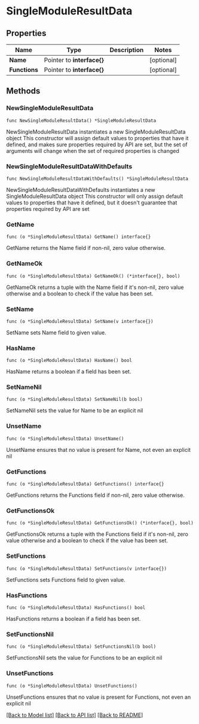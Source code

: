 # SingleModuleResultData

## Properties

Name | Type | Description | Notes
------------ | ------------- | ------------- | -------------
**Name** | Pointer to **interface{}** |  | [optional] 
**Functions** | Pointer to **interface{}** |  | [optional] 

## Methods

### NewSingleModuleResultData

`func NewSingleModuleResultData() *SingleModuleResultData`

NewSingleModuleResultData instantiates a new SingleModuleResultData object
This constructor will assign default values to properties that have it defined,
and makes sure properties required by API are set, but the set of arguments
will change when the set of required properties is changed

### NewSingleModuleResultDataWithDefaults

`func NewSingleModuleResultDataWithDefaults() *SingleModuleResultData`

NewSingleModuleResultDataWithDefaults instantiates a new SingleModuleResultData object
This constructor will only assign default values to properties that have it defined,
but it doesn't guarantee that properties required by API are set

### GetName

`func (o *SingleModuleResultData) GetName() interface{}`

GetName returns the Name field if non-nil, zero value otherwise.

### GetNameOk

`func (o *SingleModuleResultData) GetNameOk() (*interface{}, bool)`

GetNameOk returns a tuple with the Name field if it's non-nil, zero value otherwise
and a boolean to check if the value has been set.

### SetName

`func (o *SingleModuleResultData) SetName(v interface{})`

SetName sets Name field to given value.

### HasName

`func (o *SingleModuleResultData) HasName() bool`

HasName returns a boolean if a field has been set.

### SetNameNil

`func (o *SingleModuleResultData) SetNameNil(b bool)`

 SetNameNil sets the value for Name to be an explicit nil

### UnsetName
`func (o *SingleModuleResultData) UnsetName()`

UnsetName ensures that no value is present for Name, not even an explicit nil
### GetFunctions

`func (o *SingleModuleResultData) GetFunctions() interface{}`

GetFunctions returns the Functions field if non-nil, zero value otherwise.

### GetFunctionsOk

`func (o *SingleModuleResultData) GetFunctionsOk() (*interface{}, bool)`

GetFunctionsOk returns a tuple with the Functions field if it's non-nil, zero value otherwise
and a boolean to check if the value has been set.

### SetFunctions

`func (o *SingleModuleResultData) SetFunctions(v interface{})`

SetFunctions sets Functions field to given value.

### HasFunctions

`func (o *SingleModuleResultData) HasFunctions() bool`

HasFunctions returns a boolean if a field has been set.

### SetFunctionsNil

`func (o *SingleModuleResultData) SetFunctionsNil(b bool)`

 SetFunctionsNil sets the value for Functions to be an explicit nil

### UnsetFunctions
`func (o *SingleModuleResultData) UnsetFunctions()`

UnsetFunctions ensures that no value is present for Functions, not even an explicit nil

[[Back to Model list]](../README.md#documentation-for-models) [[Back to API list]](../README.md#documentation-for-api-endpoints) [[Back to README]](../README.md)


